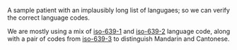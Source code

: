A sample patient with an implausibly long list of langugaes; so we can verify the correct language codes.

We are mostly using a mix of [iso-639-1](https://en.wikipedia.org/wiki/List_of_ISO_639-1_codes) and
 [iso-639-2](https://en.wikipedia.org/wiki/List_of_ISO_639-2_codes) language code, along with a pair of codes from
 [iso-639-3](https://en.wikipedia.org/wiki/List_of_ISO_639-3_codes) to distinguish Mandarin and Cantonese.